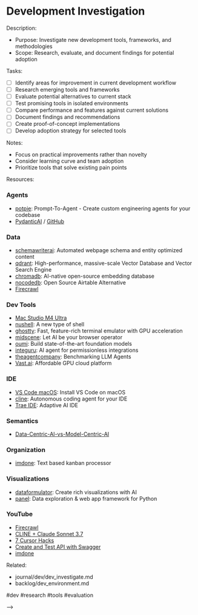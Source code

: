 # Development Investigation

<!-- PLANNING: Conduct Development Investigation
created::2025-03-02T08:50:00Z
priority::medium
due::2025-03-14T00:00:00Z
owner::@dionedge
estimate::8h
project::dev
-->

Description:
- Purpose: Investigate new development tools, frameworks, and methodologies
- Scope: Research, evaluate, and document findings for potential adoption

Tasks:
- [ ] Identify areas for improvement in current development workflow
- [ ] Research emerging tools and frameworks
- [ ] Evaluate potential alternatives to current stack
- [ ] Test promising tools in isolated environments
- [ ] Compare performance and features against current solutions
- [ ] Document findings and recommendations
- [ ] Create proof-of-concept implementations
- [ ] Develop adoption strategy for selected tools

Notes:
- Focus on practical improvements rather than novelty
- Consider learning curve and team adoption
- Prioritize tools that solve existing pain points

Resources:

### Agents
- [potpie](https://github.com/potpie-ai/potpie): Prompt-To-Agent - Create custom engineering agents for your codebase
- [PydanticAI](https://ai.pydantic.dev/) / [GitHub](https://github.com/pydantic/pydantic-ai)

### Data
- [schemawriterai](https://schemawriter.ai/): Automated webpage schema and entity optimized content
- [qdrant](https://github.com/qdrant/qdrant): High-performance, massive-scale Vector Database and Vector Search Engine
- [chromadb](https://github.com/chroma-core/chroma): AI-native open-source embedding database
- [nocodedb](https://github.com/nocodb/nocodb): Open Source Airtable Alternative
- [Firecrawl](https://www.firecrawl.dev/)

### Dev Tools
- [Mac Studio M4 Ultra](https://9to5mac.com/m4-max-m4-ultra-mac-studio/)
- [nushell](https://github.com/nushell/nushell): A new type of shell
- [ghostty](https://github.com/ghostty-org/ghostty): Fast, feature-rich terminal emulator with GPU acceleration
- [midscene](https://github.com/web-infra-dev/midscene): Let AI be your browser operator
- [oumi](https://github.com/oumi-ai/oumi): Build state-of-the-art foundation models
- [integuru](https://github.com/Integuru-AI/Integuru): AI agent for permissionless integrations
- [theagentcompany](https://github.com/TheAgentCompany): Benchmarking LLM Agents
- [Vast.ai](https://github.com/vast-ai): Affordable GPU cloud platform

### IDE
- [VS Code macOS](https://code.visualstudio.com/docs/setup/mac): Install VS Code on macOS
- [cline](https://github.com/cline/cline): Autonomous coding agent for your IDE
- [Trae IDE](https://www.trae.ai/): Adaptive AI IDE

### Semantics
- [Data-Centric-AI-vs-Model-Centric-AI](https://dcai.csail.mit.edu/2024/data-centric-model-centric/)

### Organization
- [imdone](https://github.com/imdone/imdone-core): Text based kanban processor

### Visualizations
- [dataformulator](https://github.com/microsoft/data-formulator): Create rich visualizations with AI
- [panel](https://github.com/holoviz/panel): Data exploration & web app framework for Python

### YouTube
- [Firecrawl](https://www.youtube.com/watch?v=d4uQ_PEbdrM)
- [CLINE + Claude Sonnet 3.7](https://www.youtube.com/watch?v=eWrSOGOQKog)
- [7 Cursor Hacks](https://www.youtube.com/watch?v=1kPr1vy0-QY)
- [Create and Test API with Swagger](https://www.youtube.com/watch?v=4sR77vaEhy8)
- [imdone](https://imdone.io/docs/)

Related:
- journal/dev/dev_investigate.md
- backlog/dev_environment.md

#dev #research #tools #evaluation 
<!--
order::20
TODO::2025-03-02T06:28:07.702Z
<!--
PLANNING::2025-03-03T13:25:46.522Z
-->
-->